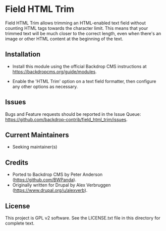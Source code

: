 Field HTML Trim
===============

Field HTML Trim allows trimming an HTML-enabled text field without counting HTML
tags towards the character limit. This means that your trimmed text will be much
closer to the correct length, even when there's an image or other HTML content
at the beginning of the text.

Installation
------------

- Install this module using the official Backdrop CMS instructions at
  https://backdropcms.org/guide/modules.

- Enable the 'HTML Trim' option on a text field formatter, then configure any
  other options as necessary.

Issues
------

Bugs and Feature requests should be reported in the Issue Queue:
https://github.com/backdrop-contrib/field_html_trim/issues.

Current Maintainers
-------------------

- Seeking maintainer(s)

Credits
-------

- Ported to Backdrop CMS by Peter Anderson (https://github.com/BWPanda).
- Originally written for Drupal by Alex Verbruggen
  (https://www.drupal.org/u/alexverb).

License
-------

This project is GPL v2 software. See the LICENSE.txt file in this directory for
complete text.

